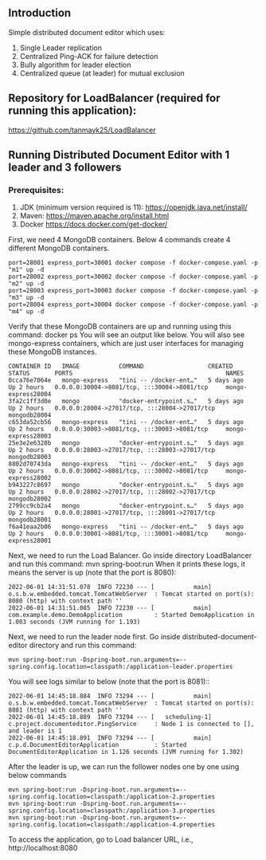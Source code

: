## Introduction
Simple distributed document editor which uses:
1. Single Leader replication
2. Centralized Ping-ACK for failure detection
3. Bully algorithm for leader election
4. Centralized queue (at leader) for mutual exclusion
## Repository for LoadBalancer (required for running this application):

https://github.com/tanmayk25/LoadBalancer

## Running Distributed Document Editor with 1 leader and 3 followers

### Prerequisites:
1. JDK (minimum version required is 11): https://openjdk.java.net/install/
2. Maven: https://maven.apache.org/install.html
3. Docker https://docs.docker.com/get-docker/

First, we need 4 MongoDB containers. Below 4 commands create 4 different MongoDB containers.
```
port=28001 express_port=30001 docker compose -f docker-compose.yaml -p "m1" up -d
port=28002 express_port=30002 docker compose -f docker-compose.yaml -p "m2" up -d
port=28003 express_port=30003 docker compose -f docker-compose.yaml -p "m3" up -d
port=28004 express_port=30004 docker compose -f docker-compose.yaml -p "m4" up -d
```

Verify that these MongoDB containers are up and running using this command: docker ps
You will see an output like below.
You will also see mongo-express containers, which are just user interfaces for managing these MongoDB instances.
```
CONTAINER ID   IMAGE           COMMAND                  CREATED      STATUS       PORTS                                           NAMES
0cca76e7064e   mongo-express   "tini -- /docker-ent…"   5 days ago   Up 2 hours   0.0.0.0:30004->8081/tcp, :::30004->8081/tcp     mongo-express28004
3fa2c1ff3d0e   mongo           "docker-entrypoint.s…"   5 days ago   Up 2 hours   0.0.0.0:28004->27017/tcp, :::28004->27017/tcp   mongodb28004
c653da52cb56   mongo-express   "tini -- /docker-ent…"   5 days ago   Up 2 hours   0.0.0.0:30003->8081/tcp, :::30003->8081/tcp     mongo-express28003
25e3e2e6328b   mongo           "docker-entrypoint.s…"   5 days ago   Up 2 hours   0.0.0.0:28003->27017/tcp, :::28003->27017/tcp   mongodb28003
8802d70743da   mongo-express   "tini -- /docker-ent…"   5 days ago   Up 2 hours   0.0.0.0:30002->8081/tcp, :::30002->8081/tcp     mongo-express28002
b943227c8697   mongo           "docker-entrypoint.s…"   5 days ago   Up 2 hours   0.0.0.0:28002->27017/tcp, :::28002->27017/tcp   mongodb28002
2799cc9cb2a4   mongo           "docker-entrypoint.s…"   5 days ago   Up 2 hours   0.0.0.0:28001->27017/tcp, :::28001->27017/tcp   mongodb28001
f6a41eaa2b06   mongo-express   "tini -- /docker-ent…"   5 days ago   Up 2 hours   0.0.0.0:30001->8081/tcp, :::30001->8081/tcp     mongo-express28001
```
Next, we need to run the Load Balancer. Go inside directory LoadBalancer and run this command: mvn spring-boot:run
When it prints these logs, it means the server is up (note that the port is 8080):
```
2022-06-01 14:31:51.078  INFO 72230 --- [           main] o.s.b.w.embedded.tomcat.TomcatWebServer  : Tomcat started on port(s): 8080 (http) with context path ''
2022-06-01 14:31:51.085  INFO 72230 --- [           main] com.example.demo.DemoApplication         : Started DemoApplication in 1.003 seconds (JVM running for 1.193)
```
Next, we need to run the leader node first. Go inside distributed-document-editor directory and run this command:
```
mvn spring-boot:run -Dspring-boot.run.arguments=--spring.config.location=classpath:/application-leader.properties
```
You will see logs similar to below (note that the port is 8081)::
```
2022-06-01 14:45:18.884  INFO 73294 --- [           main] o.s.b.w.embedded.tomcat.TomcatWebServer  : Tomcat started on port(s): 8081 (http) with context path ''
2022-06-01 14:45:18.889  INFO 73294 --- [   scheduling-1] c.project.documenteditor.PingService     : Node 1 is connected to [], and leader is 1
2022-06-01 14:45:18.891  INFO 73294 --- [           main] c.p.d.DocumentEditorApplication          : Started DocumentEditorApplication in 1.126 seconds (JVM running for 1.302)
```
After the leader is up, we can run the follower nodes one by one using below commands
```
mvn spring-boot:run -Dspring-boot.run.arguments=--spring.config.location=classpath:/application-2.properties
mvn spring-boot:run -Dspring-boot.run.arguments=--spring.config.location=classpath:/application-3.properties
mvn spring-boot:run -Dspring-boot.run.arguments=--spring.config.location=classpath:/application-4.properties
```
To access the application, go to Load balancer URL, i.e., http://localhost:8080
